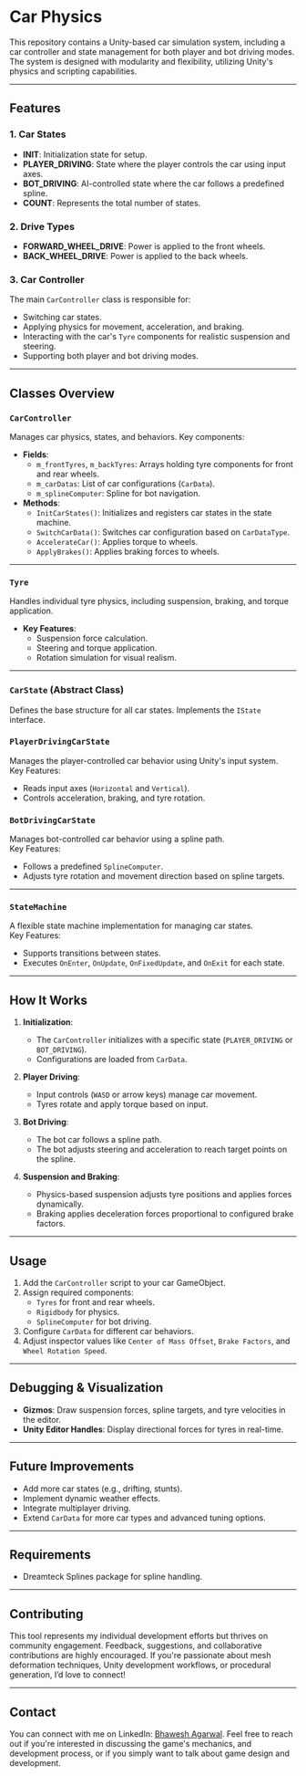 # Car Physics

This repository contains a Unity-based car simulation system, including a car controller and state management for both player and bot driving modes. The system is designed with modularity and flexibility, utilizing Unity's physics and scripting capabilities.

---

## Features

### 1. **Car States**
- **INIT**: Initialization state for setup.
- **PLAYER_DRIVING**: State where the player controls the car using input axes.
- **BOT_DRIVING**: AI-controlled state where the car follows a predefined spline.
- **COUNT**: Represents the total number of states.

### 2. **Drive Types**
- **FORWARD_WHEEL_DRIVE**: Power is applied to the front wheels.
- **BACK_WHEEL_DRIVE**: Power is applied to the back wheels.

### 3. **Car Controller**
The main `CarController` class is responsible for:
- Switching car states.
- Applying physics for movement, acceleration, and braking.
- Interacting with the car's `Tyre` components for realistic suspension and steering.
- Supporting both player and bot driving modes.

---

## Classes Overview

### `CarController`
Manages car physics, states, and behaviors. Key components:
- **Fields**:
  - `m_frontTyres`, `m_backTyres`: Arrays holding tyre components for front and rear wheels.
  - `m_carDatas`: List of car configurations (`CarData`).
  - `m_splineComputer`: Spline for bot navigation.
- **Methods**:
  - `InitCarStates()`: Initializes and registers car states in the state machine.
  - `SwitchCarData()`: Switches car configuration based on `CarDataType`.
  - `AccelerateCar()`: Applies torque to wheels.
  - `ApplyBrakes()`: Applies braking forces to wheels.

---

### `Tyre`
Handles individual tyre physics, including suspension, braking, and torque application.  
- **Key Features**:
  - Suspension force calculation.
  - Steering and torque application.
  - Rotation simulation for visual realism.

---

### `CarState` (Abstract Class)
Defines the base structure for all car states. Implements the `IState` interface.

### `PlayerDrivingCarState`
Manages the player-controlled car behavior using Unity's input system.  
Key Features:
- Reads input axes (`Horizontal` and `Vertical`).
- Controls acceleration, braking, and tyre rotation.

### `BotDrivingCarState`
Manages bot-controlled car behavior using a spline path.  
Key Features:
- Follows a predefined `SplineComputer`.
- Adjusts tyre rotation and movement direction based on spline targets.

---

### `StateMachine`
A flexible state machine implementation for managing car states.  
Key Features:
- Supports transitions between states.
- Executes `OnEnter`, `OnUpdate`, `OnFixedUpdate`, and `OnExit` for each state.

---

## How It Works

1. **Initialization**:  
   - The `CarController` initializes with a specific state (`PLAYER_DRIVING` or `BOT_DRIVING`).
   - Configurations are loaded from `CarData`.

2. **Player Driving**:
   - Input controls (`WASD` or arrow keys) manage car movement.
   - Tyres rotate and apply torque based on input.

3. **Bot Driving**:
   - The bot car follows a spline path.
   - The bot adjusts steering and acceleration to reach target points on the spline.

4. **Suspension and Braking**:
   - Physics-based suspension adjusts tyre positions and applies forces dynamically.
   - Braking applies deceleration forces proportional to configured brake factors.

---

## Usage

1. Add the `CarController` script to your car GameObject.
2. Assign required components:
   - `Tyres` for front and rear wheels.
   - `Rigidbody` for physics.
   - `SplineComputer` for bot driving.
3. Configure `CarData` for different car behaviors.
4. Adjust inspector values like `Center of Mass Offset`, `Brake Factors`, and `Wheel Rotation Speed`.

---

## Debugging & Visualization
- **Gizmos**: Draw suspension forces, spline targets, and tyre velocities in the editor.
- **Unity Editor Handles**: Display directional forces for tyres in real-time.

---

## Future Improvements
- Add more car states (e.g., drifting, stunts).
- Implement dynamic weather effects.
- Integrate multiplayer driving.
- Extend `CarData` for more car types and advanced tuning options.

---

## Requirements
- Dreamteck Splines package for spline handling.

---

## Contributing
This tool represents my individual development efforts but thrives on community engagement. Feedback, suggestions, and collaborative contributions are highly encouraged. If you're passionate about mesh deformation techniques, Unity development workflows, or procedural generation, I’d love to connect!

---

## Contact

You can connect with me on LinkedIn: [Bhawesh Agarwal](https://www.linkedin.com/in/bhawesh-agarwal-70b98b113). Feel free to reach out if you're interested in discussing the game's mechanics, and development process, or if you simply want to talk about game design and development.
